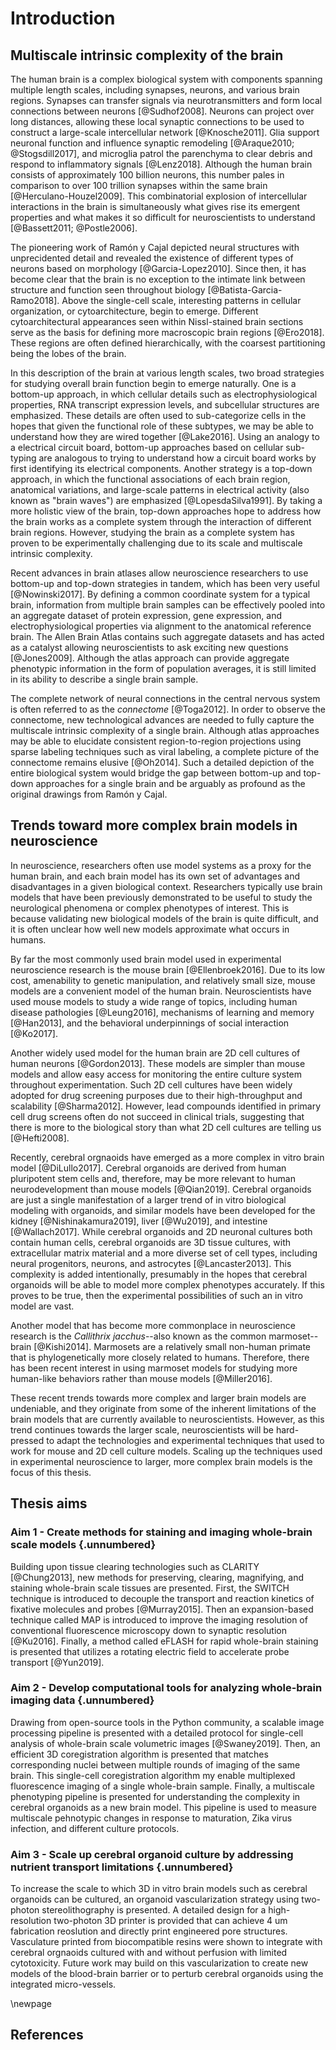 # Introduction

## Multiscale intrinsic complexity of the brain

The human brain is a complex biological system with components spanning multiple
length scales, including synapses, neurons, and various brain regions. Synapses
can transfer signals via neurotransmitters and form local connections between
neurons [@Sudhof2008]. Neurons can project over long distances, allowing these
local synaptic connections to be used to construct a large-scale intercellular
network [@Knosche2011]. Glia support neuronal function and influence synaptic
remodeling [@Araque2010; @Stogsdill2017], and microglia patrol the parenchyma to
clear debris and respond to inflammatory signals [@Lenz2018]. Although the human
brain consists of approximately 100 billion neurons, this number pales in
comparison to over 100 trillion synapses within the same brain
[@Herculano-Houzel2009]. This combinatorial explosion of intercellular
interactions in the brain is simultaneously what gives rise its emergent
properties and what makes it so difficult for neuroscientists to understand
[@Bassett2011; @Postle2006].

The pioneering work of Ramón y Cajal depicted neural structures with
unprecidented detail and revealed the existence of different types of neurons
based on morphology [@Garcia-Lopez2010]. Since then, it has become clear that
the brain is no exception to the intimate link between structure and function
seen throughout biology [@Batista-Garcia-Ramo2018]. Above the single-cell scale,
interesting patterns in cellular organization, or cytoarchitecture, begin to
emerge. Different cytoarchitectural appearances seen within Nissl-stained brain
sections serve as the basis for defining more macroscopic brain regions
[@Ero2018]. These regions are often defined hierarchically, with the coarsest
partitioning being the lobes of the brain. 

In this description of the brain at various length scales, two broad strategies
for studying overall brain function begin to emerge naturally. One is a
bottom-up approach, in which cellular details such as electrophysiological
properties, RNA transcript expression levels, and subcellular structures are
emphasized. These details are often used to sub-categorize cells in the hopes
that given the functional role of these subtypes, we may be able to understand
how they are wired together [@Lake2016]. Using an analogy to a electrical
circuit board, bottom-up approaches based on cellular sub-typing are analogous
to trying to understand how a circuit board works by first identifying its
electrical components. Another strategy is a top-down approach, in which the
functional associations of each brain region, anatomical variations, and
large-scale patterns in electrical activity (also known as "brain waves") are
emphasized [@LopesdaSilva1991]. By taking a more holistic view of the brain,
top-down approaches hope to address how the brain works as a complete system
through the interaction of different brain regions. However, studying the brain
as a complete system has proven to be experimentally challenging due to its
scale and multiscale intrinsic complexity.

Recent advances in brain atlases allow neuroscience researchers to use bottom-up
and top-down strategies in tandem, which has been very useful [@Nowinski2017].
By defining a common coordinate system for a typical brain, information from
multiple brain samples can be effectively pooled into an aggregate dataset of
protein expression, gene expression, and electrophysiological properties via
alignment to the anatomical reference brain. The Allen Brain Atlas contains such
aggregate datasets and has acted as a catalyst allowing neuroscientists to ask
exciting new questions [@Jones2009]. Although the atlas approach can provide
aggregate phenotypic information in the form of population averages, it is still
limited in its ability to describe a single brain sample.

The complete network of neural connections in the central nervous system is
often referred to as the *connectome* [@Toga2012]. In order to observe the
connectome, new technological advances are needed to fully capture the
multiscale intrinsic complexity of a single brain. Although atlas approaches may
be able to elucidate consistent region-to-region projections using sparse
labeling techniques such as viral labeling, a complete picture of the connectome
remains elusive [@Oh2014]. Such a detailed depiction of the entire biological
system would bridge the gap between bottom-up and top-down approaches for a
single brain and be arguably as profound as the original drawings from Ramón y
Cajal.

## Trends toward more complex brain models in neuroscience

In neuroscience, researchers often use model systems as a proxy for the human
brain, and each brain model has its own set of advantages and disadvantages in a
given biological context. Researchers typically use brain models that have been
previously demonstrated to be useful to study the neurological phenomena or
complex phenotypes of interest. This is because validating new biological models
of the brain is quite difficult, and it is often unclear how well new models
approximate what occurs in humans.

By far the most commonly used brain model used in experimental neuroscience
research is the mouse brain [@Ellenbroek2016]. Due to its low cost, amenability
to genetic manipulation, and relatively small size, mouse models are a
convenient model of the human brain. Neuroscientists have used mouse models to
study a wide range of topics, including human disease pathologies [@Leung2016],
mechanisms of learning and memory [@Han2013], and the behavioral underpinnings
of social interaction [@Ko2017].

Another widely used model for the human brain are 2D cell cultures of human
neurons [@Gordon2013]. These models are simpler than mouse models and allow easy
access for monitoring the entire culture system throughout experimentation. Such
2D cell cultures have been widely adopted for drug screening purposes due to
their high-throughput and scalability [@Sharma2012]. However, lead compounds
identified in primary cell drug screens often do not succeed in clinical trials,
suggesting that there is more to the biological story than what 2D cell cultures
are telling us [@Hefti2008].

Recently, cerebral orgnaoids have emerged as a more complex in vitro brain model
[@DiLullo2017]. Cerebral organoids are derived from human pluripotent stem cells
and, therefore, may be more relevant to human neurodevelopment than mouse models
[@Qian2019]. Cerebral organoids are just a single manifestation of a larger
trend of in vitro biological modeling with organoids, and similar models have
been developed for the kidney [@Nishinakamura2019], liver [@Wu2019], and
intestine [@Wallach2017]. While cerebral organoids and 2D neuronal cultures both
contain human cells, cerebral organoids are 3D tissue cultures, with
extracellular matrix material and a more diverse set of cell types, including
neural progenitors, neurons, and astrocytes [@Lancaster2013]. This complexity is
added intentionally, presumably in the hopes that cerebral organoids will be
able to model more complex phenotypes accurately. If this proves to be true,
then the experimental possibilities of such an in vitro model are vast.

Another model that has become more commonplace in neuroscience research is the
*Callithrix jacchus*--also known as the common marmoset--brain [@Kishi2014].
Marmosets are a relatively small non-human primate that is phylogenetically more
closely related to humans. Therefore, there has been recent interest in using
marmoset models for studying more human-like behaviors rather than mouse models
[@Miller2016].

These recent trends towards more complex and larger brain models are undeniable,
and they originate from some of the inherent limitations of the brain models
that are currently available to neuroscientists. However, as this trend
continues towards the larger scale, neuroscientists will be hard-pressed to
adapt the technologies and experimental techniques that used to work for mouse
and 2D cell culture models. Scaling up the techniques used in experimental
neuroscience to larger, more complex brain models is the focus of this thesis.


## Thesis aims

### Aim 1 - Create methods for staining and imaging whole-brain scale models {.unnumbered}

Building upon tissue clearing technologies such as CLARITY [@Chung2013], new
methods for preserving, clearing, magnifying, and staining whole-brain scale
tissues are presented. First, the SWITCH technique is introduced to decouple the
transport and reaction kinetics of fixative molecules and probes [@Murray2015].
Then an expansion-based technique called MAP is introduced to improve the
imaging resolution of conventional fluorescence microscopy down to synaptic
resolution [@Ku2016]. Finally, a method called eFLASH for rapid whole-brain
staining is presented that utilizes a rotating electric field to accelerate
probe transport [@Yun2019].

### Aim 2 - Develop computational tools for analyzing whole-brain imaging data {.unnumbered}

Drawing from open-source tools in the Python community, a scalable image
processing pipeline is presented with a detailed protocol for single-cell
analysis of whole-brain scale volumetric images [@Swaney2019]. Then, an
efficient 3D coregistration algorithm is presented that matches corresponding
nuclei between multiple rounds of imaging of the same brain. This single-cell
coregistration algorithm my enable multiplexed fluorescence imaging of a single
whole-brain sample. Finally, a multiscale phenotyping pipeline is presented for
understanding the complexity in cerebral organoids as a new brain model. This
pipeline is used to measure multiscale pehnotypic changes in response to
maturation, Zika virus infection, and different culture protocols.

### Aim 3 - Scale up cerebral organoid culture by addressing nutrient transport limitations {.unnumbered}

To increase the scale to which 3D in vitro brain models such as cerebral
organoids can be cultured, an organoid vascularization strategy using two-photon
stereolithography is presented. A detailed design for a high-resolution
two-photon 3D printer is provided that can achieve 4 um fabrication reoslution
and directly print engineered pore structures. Vasculature printed from
biocompatible resins were shown to integrate with cerebral orgnaoids cultured
with and without perfusion with limited cytotoxicity. Future work may build on
this vascularization to create new models of the blood-brain barrier or to
perturb cerebral organoids using the integrated micro-vessels.

\newpage

## References
